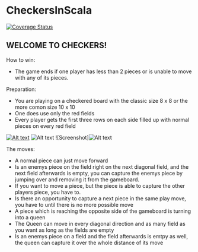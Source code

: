 # CheckersInScala

[![Coverage Status](https://coveralls.io/repos/github/simonwinter-git/CheckersInScala/badge.svg?branch=master)](https://coveralls.io/github/simonwinter-git/CheckersInScala?branch=master)

WELCOME TO CHECKERS!
-

How to win:
- The game ends if one player has less than 2 pieces or is unable to move with any of its pieces. 

Preparation:
- You are playing on a checkered board with the classic size 8 x 8 or the more comon size 10 x 10 
- One does use only the red fields
- Every player gets the first three rows on each side filled up with normal pieces on every red field


[![Alt text](https://github.com/simonwinter-git/CheckersInScala/tree/movementFixes/src/main/Resources/Bild1.png?raw=true "Aufbau")](https://github.com/simonwinter-git/CheckersInScala/tree/movementFixes/src/main/Resources/Bild1.png?raw=true "Aufbau")
![Alt text](https://github.com/simonwinter-git/CheckersInScala/tree/movementFixes/src/main/Resources/Bild1.png?raw=true "Aufbau")
![Screenshot]![Alt text](https://github.com/simonwinter-git/CheckersInScala/tree/movementFixes/src/main/Resources/Bild1.png?raw=true "Aufbau")

The moves:
- A normal piece can just move forward
- Is an enemys piece on the field right on the next diagonal field, and the next field afterwards is empty, you can capture the enemys piece by jumping over and removing it from the gameboard.
- If you want to move a piece, but the piece is able to capture the other players piece, you have to.
- Is there an opportunity to capture a next piece in the same play move, you have to until there is no more possible move
- A piece which is reaching the opposite side of the gameboard is turning into a queen
- The Queen can move in every diagonal direction and as many field as you want as long as the fields are empty
- Is an enemys piece on a field and the field afterwards is emtpy as well, the queen can capture it over the whole distance of its move
